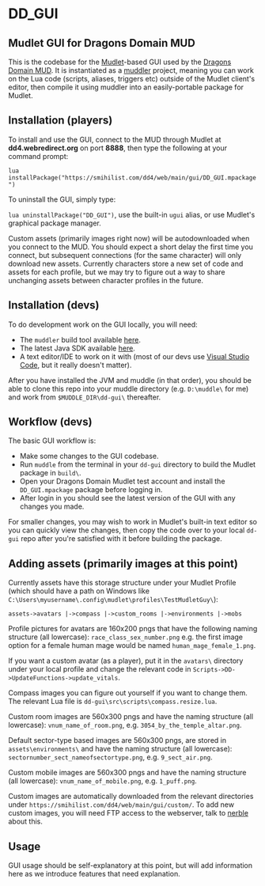# DD_GUI

## Mudlet GUI for Dragons Domain MUD

This is the codebase for the [Mudlet](https://www.mudlet.org/)-based GUI used by the [Dragons Domain MUD](https://smihilist.com/dd4/web/main/frame.html). It is instantiated as a [muddler](https://github.com/demonnic/muddler) project, meaning you can work on the Lua code (scripts, aliases, triggers etc) outside of the Mudlet client's editor, then compile it using muddler into an easily-portable package for Mudlet.


## Installation (players)

To install and use the GUI, connect to the MUD through Mudlet at **dd4.webredirect.org** on port **8888**, then type the following at your command prompt:

`lua installPackage("https://smihilist.com/dd4/web/main/gui/DD_GUI.mpackage")`

To uninstall the GUI, simply type:

`lua uninstallPackage("DD_GUI")`, use the built-in `ugui` alias, or use Mudlet's graphical package manager.

Custom assets (primarily images right now) will be autodownloaded when you connect to the MUD.  You should expect a short delay the first time you connect, but subsequent connections (for the same character) will only download new assets. Currently characters store a new set of code and assets for each profile, but we may try to figure out a way to share unchanging assets between character profiles in the future.


## Installation (devs)

To do development work on the GUI locally, you will need:
- The `muddler` build tool available [here](https://github.com/demonnic/muddler).
- The latest Java SDK available [here](https://www.oracle.com/java/technologies/downloads/).
- A text editor/IDE to work on it with (most of our devs use [Visual Studio Code](https://code.visualstudio.com/download), but it really doesn't matter).

After you have installed the JVM and muddle (in that order), you should be able to clone this repo into your muddle directory (e.g. `D:\muddle\` for me) and work from `$MUDDLE_DIR\dd-gui\` thereafter.  


## Workflow (devs)

The basic GUI workflow is:

- Make some changes to the GUI codebase.
- Run `muddle` from the terminal in your `dd-gui` directory to build the Mudlet package in `build\`.
- Open your Dragons Domain Mudlet test account and install the `DD_GUI.mpackage` package before logging in.
- After login in you should see the latest version of the GUI with any changes you made.

For smaller changes, you may wish to work in Mudlet's built-in text editor so you can quickly view the changes, then copy the code over to your local  `dd-gui` repo after you're satisfied with it before building the package.


## Adding assets (primarily images at this point)
Currently assets have this storage structure under your Mudlet Profile (which should have a path on Windows like `C:\Users\myusername\.config\mudlet\profiles\TestMudletGuy\`):

`assets->avatars
      |->compass
      |->custom_rooms
      |->environments
      |->mobs`

Profile pictures for avatars are 160x200 pngs that have the following naming structure (all lowercase):
`race_class_sex_number.png` e.g. the first image option for a female human mage would be named `human_mage_female_1.png`.

If you want a custom avatar (as a player), put it in the `avatars\` directory under your local profile and change the relevant code in `Scripts->DD->UpdateFunctions->update_vitals`.

Compass images you can figure out yourself if you want to change them.  The relevant Lua file is `dd-gui\src\scripts\compass.resize.lua`.

Custom room images are 560x300 pngs and have the naming structure (all lowercase):
`vnum_name_of_room.png`, e.g. `3054_by_the_temple_altar.png`.

Default sector-type based images are 560x300 pngs, are stored in `assets\environments\` and have the naming structure (all lowercase):
`sectornumber_sect_nameofsectortype.png`, e.g. `9_sect_air.png`.

Custom mobile images are 560x300 pngs and have the naming structure (all lowercase):
`vnum_name_of_mobile.png`, e.g. `1_puff.png`.

Custom images are automatically downloaded from the relevant directories under `https://smihilist.com/dd4/web/main/gui/custom/`. To add new custom images, you will need FTP access to the webserver, talk to [nerble](https://github.com/nerble) about this.


## Usage

GUI usage should be self-explanatory at this point, but will add information here as we introduce features that need explanation.

